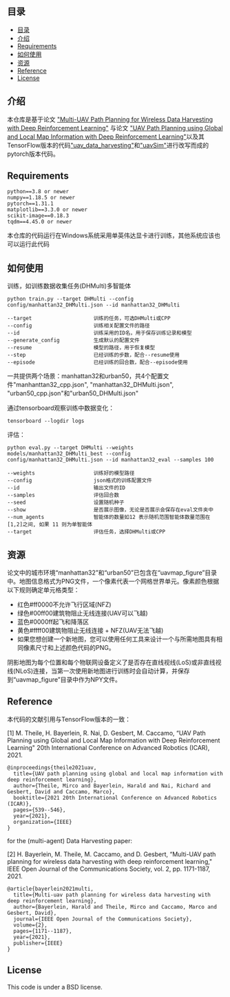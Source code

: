 ## 目录

- [目录](#目录)
- [介绍](#介绍)
- [Requirements](#requirements)
- [如何使用](#如何使用)
- [资源](#资源)
- [Reference](#reference)
- [License](#license)
## 介绍

本仓库是基于论文 ["Multi-UAV Path Planning for Wireless Data Harvesting with Deep Reinforcement Learning"](https://ieeexplore.ieee.org/document/9437338) 与论文 ["UAV Path Planning using Global and Local Map Information with Deep Reinforcement Learning"](https://ieeexplore.ieee.org/abstract/document/9659413)以及其TensorFlow版本的代码["uav_data_harvesting"](https://github.com/hbayerlein/uav_data_harvesting)和["uavSim"](https://github.com/theilem/uavSim)进行改写而成的pytorch版本代码。


## Requirements

```
python==3.8 or newer
numpy==1.18.5 or newer
pytorch==1.31.1
matplotlib==3.3.0 or newer
scikit-image==0.18.3
tqdm==4.45.0 or newer
```
本仓库的代码运行在Windows系统采用单英伟达显卡进行训练，其他系统应该也可以运行此代码


## 如何使用

训练，如训练数据收集任务(DHMulti)多智能体

```
python train.py --target DHMulti --config config/manhattan32_DHMulti.json --id manhattan32_DHMulti 

--target                    训练的任务，可选DHMulti或CPP
--config                    训练相关配置文件的路径
--id                        训练采用的ID名，用于保存训练记录和模型
--generate_config           生成默认的配置文件
--resume                    模型的路径，用于恢复模型
--step                      已经训练的步数，配合--resume使用
--episode                   已经训练的回合数，配合--episode使用
```
一共提供两个场景：manhattan32和urban50，共4个配置文件"manhanttan32_cpp.json", "manhattan32_DHMulti.json", "urban50_cpp.json"和"urban50_DHMulti.json"

通过tensorboard观察训练中数据变化：

```
tensorboard --logdir logs
```

评估：

```
python eval.py --target DHMulti --weights models/manhattan32_DHMulti_best --config config/manhattan32_DHMulti.json --id manhattan32_eval --samples 100

--weights                   训练好的模型路径
--config                    json格式的训练配置文件
--id                        输出文件的ID
--samples                   评估回合数
--seed                      设置随机种子
--show                      是否展示图像，无论是否展示会保存在eval文件夹中
--num_agents                智能体的数量如12 表示随机范围智能体数量范围在  [1,2]之间, 如果 11 则为单智能体
--target                    评估任务，选择DHMulti或CPP
```


## 资源
论文中的城市环境“manhattan32”和“urban50”已包含在“uavmap_figure”目录中。地图信息格式为PNG文件，一个像素代表一个网格世界单元。像素颜色根据以下规则确定单元格类型：

* 红色#ff0000不允许飞行区域(NFZ)
* 绿色#00ff00建筑物阻止无线连接(UAV可以飞越)
* 蓝色#0000ff起飞和降落区
* 黄色#ffff00建筑物阻止无线连接 + NFZ(UAV无法飞越)
* 如果您想创建一个新地图，您可以使用任何工具来设计一个与所需地图具有相同像素尺寸和上述颜色代码的PNG。

阴影地图为每个位置和每个物联网设备定义了是否存在直线视线(LoS)或非直线视线(NLoS)连接，当第一次使用新地图进行训练时会自动计算，并保存到“uavmap_figure”目录中作为NPY文件。


## Reference

本代码的文献引用与TensorFlow版本的一致：

[1] M. Theile, H. Bayerlein, R. Nai, D. Gesbert, M. Caccamo, “UAV Path Planning using Global and Local Map Information with Deep Reinforcement Learning" 20th International Conference on Advanced Robotics (ICAR), 2021. 

```
@inproceedings{theile2021uav,
  title={UAV path planning using global and local map information with deep reinforcement learning},
  author={Theile, Mirco and Bayerlein, Harald and Nai, Richard and Gesbert, David and Caccamo, Marco},
  booktitle={2021 20th International Conference on Advanced Robotics (ICAR)},
  pages={539--546},
  year={2021},
  organization={IEEE}
}
```

for the (multi-agent) Data Harvesting paper:

[2] H. Bayerlein, M. Theile, M. Caccamo, and D. Gesbert, “Multi-UAV path planning for wireless data harvesting with deep reinforcement learning," IEEE Open Journal of the Communications Society, vol. 2, pp. 1171-1187, 2021.

```
@article{bayerlein2021multi,
  title={Multi-uav path planning for wireless data harvesting with deep reinforcement learning},
  author={Bayerlein, Harald and Theile, Mirco and Caccamo, Marco and Gesbert, David},
  journal={IEEE Open Journal of the Communications Society},
  volume={2},
  pages={1171--1187},
  year={2021},
  publisher={IEEE}
}
```

## License 

This code is under a BSD license.